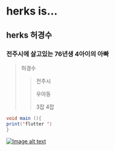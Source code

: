 # herks is...
## herks  허경수
### 전주시에 살고있는 76년생  4아이의 아빠 
> 허경수
>> 전주시
>> 
>> 우아동
>>
>> 3잡 4잡

```java
void main (){
print('flutter ')
}

```

[![Image alt text](https://img.youtube.com/vi/YOUTUBE-ID/0.jpg)]([https://www.youtube.com/watch?v=YOUTUBE-ID](https://www.youtube.com/live/7BUecmIo2RM?si=_wyIjwU-rOYmRTKD))
